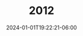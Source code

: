 ---
weight: 500
title: "2012"
description: "Volúmen 4"
icon: "folder"
date: "2024-01-01T19:22:21-06:00"
lastmod: "2024-01-01T19:22:21-06:00"
draft: false
toc: true
---
